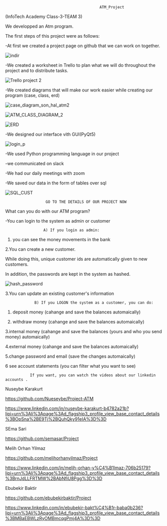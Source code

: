                                               ATM_Project  
(InfoTech Academy  Class-3-TEAM 3)

We developped an Atm program.



The first steps of this project were as follows:

-At  first we  created a project page on github that we can work on together.


![indir](https://user-images.githubusercontent.com/119568441/222584305-1c9cc4b8-1d68-4e0e-9906-89633a85707f.png) 


-We created a worksheet in Trello to plan what we will do throughout the project and to distribute tasks.



![Trello project 2](https://user-images.githubusercontent.com/119568441/222584630-c15ed6a8-6f31-48bc-9e37-6bcff6274bbd.png)


-We created diagrams that will make our work easier while creating our program (case, class, erd)



![case_diagram_son_hal_atm2](https://user-images.githubusercontent.com/119568441/222584688-876bc816-a70c-41e6-beab-69acabcd2319.png)


![ATM_CLASS_DIAGRAM_2](https://user-images.githubusercontent.com/119568441/222584721-d1393409-31eb-4f62-9904-00c9b55636bf.png)


![ERD](https://user-images.githubusercontent.com/119568441/222584745-bc0f8ef7-592f-4309-b25d-62e977edd2fa.png)


-We designed our interface vith GUI(PyQt5)



![login_p](https://user-images.githubusercontent.com/119568441/222584845-e3d9d012-cdc7-41bc-ad55-1531545d2773.png)



-We used Python programming language in our project


-we communicated on slack


-We had our daily meetings with zoom


-We saved our data in the form of tables over sql



![SQL_CUST](https://user-images.githubusercontent.com/119568441/222585093-ba8a2532-061d-4deb-8202-d711eba74228.png)




                      GO TO THE DETAILS OF OUR PROJECT NOW
		      

What can you do with our ATM program?


-You can login to the system as admin or customer




                     A) If you login as admin:
		     
		     
		     
1. you can see the money movements in the bank
 

2.You can create a new customer.


While doing this, unique customer ids are automatically given to new customers.


In addition, the passwords are kept in the system as hashed.




![hash_password](https://user-images.githubusercontent.com/119568441/222585948-9151fde5-2dcd-4fb8-9a3f-f239969f9ca8.png)




3.You can update an existing customer's information




                 B) If you LOGON the system as a customer, you can do:
		 
		 
		 
		 
		 
1. deposit money (cahange and save the balances automaically)
 
 
2. withdraw money  (cahange and save the balances automaically)
 
 
3.internal money   (cahange and save the balances (yours and who you send money) automaically)


4.external money   (cahange and save the balances automaically)


5.change password and email    (save the changes automaically)


6 see account statements      (you can filter what you want to see)




               If you want, you can watch the videos about our linkedin accounts .
	       



Nuseybe Karakurt    


https://github.com/Nueseybe/Project-ATM             


https://www.linkedin.com/in/nuseybe-karakurt-b4782a21b?lipi=urn%3Ali%3Apage%3Ad_flagship3_profile_view_base_contact_details%3BOpSna%2BE9Tj%2BQuhQky91eIA%3D%3D




SEma Sari             


https://github.com/semasar/Project




Melih Orhan Yilmaz   


https://github.com/melihorhanyilmaz/Project


https://www.linkedin.com/in/melih-orhan-y%C4%B1lmaz-706b25179?lipi=urn%3Ali%3Apage%3Ad_flagship3_profile_view_base_contact_details%3BrnJdLLFRTMW%2BAbNfiU8Pgg%3D%3D




Ebubekir Baktir      


https://github.com/ebubekirbaktir/Project


https://www.linkedin.com/in/ebubekir-bakt%C4%B1r-baba0b236?lipi=urn%3Ali%3Apage%3Ad_flagship3_profile_view_base_contact_details%3BMBaEBWLzRyOMBmcqgPmj4A%3D%3D
